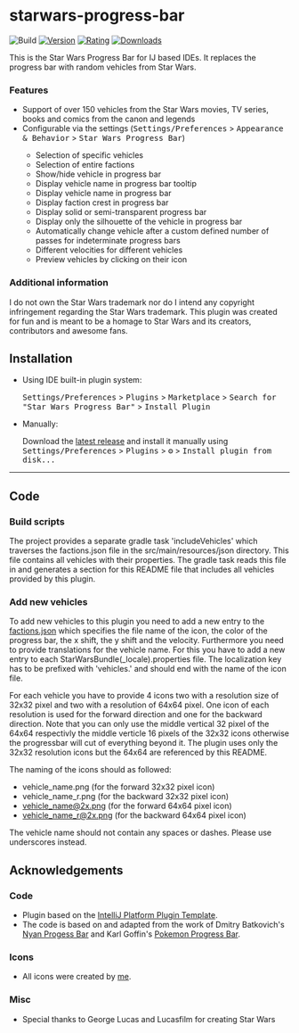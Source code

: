 # starwars-progress-bar

![Build](https://github.com/christopherosthues/starwars-progress-bar/workflows/Build/badge.svg)
[![Version](https://img.shields.io/jetbrains/plugin/v/18483-star-wars-progress-bar.svg)](https://plugins.jetbrains.com/plugin/18483-star-wars-progress-bar/versions)
[![Rating](https://img.shields.io/jetbrains/plugin/r/rating/18483-star-wars-progress-bar.svg)](https://plugins.jetbrains.com/plugin/18483-star-wars-progress-bar/reviews)
[![Downloads](https://img.shields.io/jetbrains/plugin/d/18483-star-wars-progress-bar.svg)](https://plugins.jetbrains.com/plugin/18483-star-wars-progress-bar)

[template]: https://github.com/JetBrains/intellij-platform-plugin-template

[//]: # (## Template ToDo list`)

[//]: # (- [x] Create a new [IntelliJ Platform Plugin Template][template] project.)

[//]: # (- [x] Get familiar with the [template documentation][template].)

[//]: # (- [x] Verify the [pluginGroup]&#40;./gradle.properties&#41;, [plugin ID]&#40;./src/main/resources/META-INF/plugin.xml&#41; and [sources package]&#40;./src/main/kotlin&#41;.)

[//]: # (- [x] Review the [Legal Agreements]&#40;https://plugins.jetbrains.com/docs/marketplace/legal-agreements.html?from=IJPluginTemplate&#41;.)

[//]: # (- [x] [Publish a plugin manually]&#40;https://plugins.jetbrains.com/docs/intellij/publishing-plugin.html?from=IJPluginTemplate&#41; for the first time.)

[//]: # (- [x] Set the Plugin ID in the above README badges.)

[//]: # (- [x] Set the [Plugin Signing]&#40;https://plugins.jetbrains.com/docs/intellij/plugin-signing.html?from=IJPluginTemplate&#41; related [secrets]&#40;https://github.com/JetBrains/intellij-platform-plugin-template#environment-variables&#41;.)

[//]: # (- [x] Set the [Deployment Token]&#40;https://plugins.jetbrains.com/docs/marketplace/plugin-upload.html?from=IJPluginTemplate&#41;.)

[//]: # (- [x] Click the <kbd>Watch</kbd> button on the top of the [IntelliJ Platform Plugin Template][template] to be notified about rel`eases containing new features and fixes.)

<!-- Plugin description -->
This is the Star Wars Progress Bar for IJ based IDEs. It replaces the progress bar with random vehicles from Star Wars.

<h3>Features</h3>
<ul>
  <li>Support of over 150 vehicles from the Star Wars movies, TV series, books and comics from the canon and legends</li>
  <li>Configurable via the settings (<kbd>Settings/Preferences</kbd> > <kbd>Appearance &amp; Behavior</kbd> > <kbd>Star Wars Progress Bar</kbd>)</li>
  <ul>
    <li>Selection of specific vehicles</li>
    <li>Selection of entire factions </li>
    <li>Show/hide vehicle in progress bar</li>
    <li>Display vehicle name in progress bar tooltip</li>
    <li>Display vehicle name in progress bar</li>
    <li>Display faction crest in progress bar</li>
    <li>Display solid or semi-transparent progress bar</li>
    <li>Display only the silhouette of the vehicle in progress bar</li>
    <li>Automatically change vehicle after a custom defined number of passes for indeterminate progress bars</li>
    <li>Different velocities for different vehicles</li>
    <li>Preview vehicles by clicking on their icon</li>
  </ul>
</ul>

<h3>Additional information</h3>
I do not own the Star Wars trademark nor do I intend any copyright infringement regarding the Star Wars trademark. This plugin was created for fun and is meant to be a homage to Star Wars and its creators, contributors and awesome fans.

<!-- Plugin description end -->

## Installation

- Using IDE built-in plugin system:

  <kbd>Settings/Preferences</kbd> > <kbd>Plugins</kbd> > <kbd>Marketplace</kbd> > <kbd>Search for "Star Wars Progress Bar"</kbd> >
  <kbd>Install Plugin</kbd>

- Manually:

  Download the [latest release](https://github.com/christopherosthues/starwars-progress-bar/releases/latest) and install it manually using
  <kbd>Settings/Preferences</kbd> > <kbd>Plugins</kbd> > <kbd>⚙️</kbd> > <kbd>Install plugin from disk...</kbd>


---

<!-- Included vehicles -->

[//]: # (## Included vehicles)

[//]: # ()
[//]: # (### Trade Federation)

[//]: # ()
[//]: # (* ![Armored Assault Tank Mk I]&#40;icons/trade_federation/armored_assault_tank@2x.png&#41; Armored Assault Tank Mk I ![Armored Assault Tank Mk I]&#40;icons/trade_federation/armored_assault_tank_r@2x.png&#41;)

[//]: # (* ![Lucrehulk-class Droid control ship]&#40;icons/trade_federation/lucrehulk_class_droid_control_ship@2x.png&#41; Lucrehulk-class Droid control ship ![Lucrehulk-class Droid control ship]&#40;icons/trade_federation/lucrehulk_class_droid_control_ship_r@2x.png&#41;)

[//]: # (* ![Multi-Troop Transport]&#40;icons/trade_federation/multi_troop_transport@2x.png&#41; Multi-Troop Transport ![Multi-Troop Transport]&#40;icons/trade_federation/multi_troop_transport_r@2x.png&#41;)

[//]: # (* ![Platoon Attack Craft]&#40;icons/trade_federation/platoon_attack_craft@2x.png&#41; Platoon Attack Craft ![Platoon Attack Craft]&#40;icons/trade_federation/platoon_attack_craft_r@2x.png&#41;)

[//]: # (* ![Sheathipede-class tranport shuttle]&#40;icons/trade_federation/sheathipede_class_shuttle@2x.png&#41; Sheathipede-class tranport shuttle ![Sheathipede-class tranport shuttle]&#40;icons/trade_federation/sheathipede_class_shuttle_r@2x.png&#41;)

[//]: # (* ![STAP]&#40;icons/trade_federation/stap@2x.png&#41; STAP ![STAP]&#40;icons/trade_federation/stap_r@2x.png&#41;)

[//]: # (* ![Trade Federation Landing Ship]&#40;icons/trade_federation/trade_federation_landing_ship@2x.png&#41; Trade Federation Landing Ship ![Trade Federation Landing Ship]&#40;icons/trade_federation/trade_federation_landing_ship_r@2x.png&#41;)

[//]: # (* ![Vulture Droid]&#40;icons/trade_federation/vulture_droid@2x.png&#41; Vulture Droid ![Vulture Droid]&#40;icons/trade_federation/vulture_droid_r@2x.png&#41;)

[//]: # ()
[//]: # (### Jedi Order)

[//]: # ()
[//]: # (* ![Adi Gallia's Delta-7b-Aethersprite Starfighter]&#40;icons/jedi/adi_gallias_delta_7b_jedi_starfighter@2x.png&#41; Adi Gallia's Delta-7b-Aethersprite Starfighter ![Adi Gallia's Delta-7b-Aethersprite Starfighter]&#40;icons/jedi/adi_gallias_delta_7b_jedi_starfighter_r@2x.png&#41;)

[//]: # (* ![Ahsoka Tano's Delta-7b-Aethersprite Starfighter]&#40;icons/jedi/ahsoka_tanos_delta_7b_jedi_starfighter@2x.png&#41; Ahsoka Tano's Delta-7b-Aethersprite Starfighter ![Ahsoka Tano's Delta-7b-Aethersprite Starfighter]&#40;icons/jedi/ahsoka_tanos_delta_7b_jedi_starfighter_r@2x.png&#41;)

[//]: # (* ![Ahsoka Tano's Eta-2 Actis Interceptor]&#40;icons/jedi/ahsoka_tanos_eta_2_actis_interceptor@2x.png&#41; Ahsoka Tano's Eta-2 Actis Interceptor ![Ahsoka Tano's Eta-2 Actis Interceptor]&#40;icons/jedi/ahsoka_tanos_eta_2_actis_interceptor_r@2x.png&#41;)

[//]: # (* ![Anakin Skywalker's Delta-7b-Aethersprite Starfighter]&#40;icons/jedi/anakin_skywalkers_delta_7b_jedi_starfighter@2x.png&#41; Anakin Skywalker's Delta-7b-Aethersprite Starfighter ![Anakin Skywalker's Delta-7b-Aethersprite Starfighter]&#40;icons/jedi/anakin_skywalkers_delta_7b_jedi_starfighter_r@2x.png&#41;)

[//]: # (* ![Anakin Skywalker's Eta-2 Actis Interceptor]&#40;icons/jedi/anakin_skywalkers_eta_2_actis_interceptor@2x.png&#41; Anakin Skywalker's Eta-2 Actis Interceptor ![Anakin Skywalker's Eta-2 Actis Interceptor]&#40;icons/jedi/anakin_skywalkers_eta_2_actis_interceptor_r@2x.png&#41;)

[//]: # (* ![Azure Angel]&#40;icons/jedi/azure_angel@2x.png&#41; Azure Angel ![Azure Angel]&#40;icons/jedi/azure_angel_r@2x.png&#41;)

[//]: # (* ![Barriss Offee's Delta-7b-Aethersprite Starfighter]&#40;icons/jedi/barriss_offees_delta_7b_jedi_starfighter@2x.png&#41; Barriss Offee's Delta-7b-Aethersprite Starfighter ![Barriss Offee's Delta-7b-Aethersprite Starfighter]&#40;icons/jedi/barriss_offees_delta_7b_jedi_starfighter_r@2x.png&#41;)

[//]: # (* ![Blade of Dorin]&#40;icons/jedi/blade_of_dorin@2x.png&#41; Blade of Dorin ![Blade of Dorin]&#40;icons/jedi/blade_of_dorin_r@2x.png&#41;)

[//]: # (* ![DC0052 Speeder]&#40;icons/jedi/dc0052_speeder@2x.png&#41; DC0052 Speeder ![DC0052 Speeder]&#40;icons/jedi/dc0052_speeder_r@2x.png&#41;)

[//]: # (* ![Eta-class Shuttle]&#40;icons/jedi/eta_class_shuttle@2x.png&#41; Eta-class Shuttle ![Eta-class Shuttle]&#40;icons/jedi/eta_class_shuttle_r@2x.png&#41;)

[//]: # (* ![Kit Fisto's Delta-7b-Aethersprite Starfighter]&#40;icons/jedi/kit_fistos_delta_7b_jedi_starfighter@2x.png&#41; Kit Fisto's Delta-7b-Aethersprite Starfighter ![Kit Fisto's Delta-7b-Aethersprite Starfighter]&#40;icons/jedi/kit_fistos_delta_7b_jedi_starfighter_r@2x.png&#41;)

[//]: # (* ![Luminara Unduli's Delta-7b-Aethersprite Starfighter]&#40;icons/jedi/luminara_undulis_delta_7b_jedi_starfighter@2x.png&#41; Luminara Unduli's Delta-7b-Aethersprite Starfighter ![Luminara Unduli's Delta-7b-Aethersprite Starfighter]&#40;icons/jedi/luminara_undulis_delta_7b_jedi_starfighter_r@2x.png&#41;)

[//]: # (* ![Mace Windu's Delta-7b-Aethersprite Starfighter]&#40;icons/jedi/mace_windus_delta_7b_jedi_starfighter@2x.png&#41; Mace Windu's Delta-7b-Aethersprite Starfighter ![Mace Windu's Delta-7b-Aethersprite Starfighter]&#40;icons/jedi/mace_windus_delta_7b_jedi_starfighter_r@2x.png&#41;)

[//]: # (* ![Obi-Wan Kenobi's Delta-7-Aethersprite Starfighter]&#40;icons/jedi/obi_wan_kenobis_delta_7_jedi_starfighter@2x.png&#41; Obi-Wan Kenobi's Delta-7-Aethersprite Starfighter ![Obi-Wan Kenobi's Delta-7-Aethersprite Starfighter]&#40;icons/jedi/obi_wan_kenobis_delta_7_jedi_starfighter_r@2x.png&#41;)

[//]: # (* ![Obi-Wan Kenobi's Eta-2 Actis Interceptor]&#40;icons/jedi/obi_wan_kenobis_eta_2_actis_interceptor@2x.png&#41; Obi-Wan Kenobi's Eta-2 Actis Interceptor ![Obi-Wan Kenobi's Eta-2 Actis Interceptor]&#40;icons/jedi/obi_wan_kenobis_eta_2_actis_interceptor_r@2x.png&#41;)

[//]: # (* ![Praxis Mk I turbo speeder]&#40;icons/jedi/praxis_mk_i_turbo_speeder@2x.png&#41; Praxis Mk I turbo speeder ![Praxis Mk I turbo speeder]&#40;icons/jedi/praxis_mk_i_turbo_speeder_r@2x.png&#41;)

[//]: # (* ![Saesee Tiin's Delta-7b-Aethersprite Starfighter]&#40;icons/jedi/saesee_tiins_delta_7b_jedi_starfighter@2x.png&#41; Saesee Tiin's Delta-7b-Aethersprite Starfighter ![Saesee Tiin's Delta-7b-Aethersprite Starfighter]&#40;icons/jedi/saesee_tiins_delta_7b_jedi_starfighter_r@2x.png&#41;)

[//]: # (* ![Stinger Mantis]&#40;icons/jedi/stinger_mantis@2x.png&#41; Stinger Mantis ![Stinger Mantis]&#40;icons/jedi/stinger_mantis_r@2x.png&#41;)

[//]: # ()
[//]: # (### Galactic Republic)

[//]: # ()
[//]: # (* ![AA-9 Coruscant Freighter]&#40;icons/galactic_republic/aa_9_coruscant_freighter@2x.png&#41; AA-9 Coruscant Freighter ![AA-9 Coruscant Freighter]&#40;icons/galactic_republic/aa_9_coruscant_freighter_r@2x.png&#41;)

[//]: # (* ![Acclamator-class Assault Ship]&#40;icons/galactic_republic/acclamator_class_assault_ship@2x.png&#41; Acclamator-class Assault Ship ![Acclamator-class Assault Ship]&#40;icons/galactic_republic/acclamator_class_assault_ship_r@2x.png&#41;)

[//]: # (* ![Acclamator-II-class Assault Ship]&#40;icons/galactic_republic/acclamator_ii_class_assault_ship@2x.png&#41; Acclamator-II-class Assault Ship ![Acclamator-II-class Assault Ship]&#40;icons/galactic_republic/acclamator_ii_class_assault_ship_r@2x.png&#41;)

[//]: # (* ![ARC-170 Starfighter]&#40;icons/galactic_republic/arc_170_starfighter@2x.png&#41; ARC-170 Starfighter ![ARC-170 Starfighter]&#40;icons/galactic_republic/arc_170_starfighter_r@2x.png&#41;)

[//]: # (* ![Arquitens-class light cruiser]&#40;icons/galactic_republic/arquitens_class_light_cruiser@2x.png&#41; Arquitens-class light cruiser ![Arquitens-class light cruiser]&#40;icons/galactic_republic/arquitens_class_light_cruiser_r@2x.png&#41;)

[//]: # (* ![AT-AP]&#40;icons/galactic_republic/at_ap@2x.png&#41; AT-AP ![AT-AP]&#40;icons/galactic_republic/at_ap_r@2x.png&#41;)

[//]: # (* ![Berenko-class gondola speeder]&#40;icons/galactic_republic/berenko_class_gondola_speeder@2x.png&#41; Berenko-class gondola speeder ![Berenko-class gondola speeder]&#40;icons/galactic_republic/berenko_class_gondola_speeder_r@2x.png&#41;)

[//]: # (* ![BTL-B Y-Wing]&#40;icons/galactic_republic/btl_b_y_wing@2x.png&#41; BTL-B Y-Wing ![BTL-B Y-Wing]&#40;icons/galactic_republic/btl_b_y_wing_r@2x.png&#41;)

[//]: # (* ![Captain Rex's BTL-B Y-Wing]&#40;icons/galactic_republic/captain_rex_y_wing@2x.png&#41; Captain Rex's BTL-B Y-Wing ![Captain Rex's BTL-B Y-Wing]&#40;icons/galactic_republic/captain_rex_y_wing_r@2x.png&#41;)

[//]: # (* ![CSS-1 Corellian Star Shuttle]&#40;icons/galactic_republic/css_1_corellian_star_shuttle@2x.png&#41; CSS-1 Corellian Star Shuttle ![CSS-1 Corellian Star Shuttle]&#40;icons/galactic_republic/css_1_corellian_star_shuttle_r@2x.png&#41;)

[//]: # (* ![H-Type Naboo Yacht]&#40;icons/galactic_republic/h_type_naboo_yacht@2x.png&#41; H-Type Naboo Yacht ![H-Type Naboo Yacht]&#40;icons/galactic_republic/h_type_naboo_yacht_r@2x.png&#41;)

[//]: # (* ![Haven-class medical station]&#40;icons/galactic_republic/haven_class_medical_station@2x.png&#41; Haven-class medical station ![Haven-class medical station]&#40;icons/galactic_republic/haven_class_medical_station_r@2x.png&#41;)

[//]: # (* ![Heavy Assault Vehicle/Wheeled A6 Juggernaut]&#40;icons/galactic_republic/havw_a6_juggernaut@2x.png&#41; Heavy Assault Vehicle/Wheeled A6 Juggernaut ![Heavy Assault Vehicle/Wheeled A6 Juggernaut]&#40;icons/galactic_republic/havw_a6_juggernaut_r@2x.png&#41;)

[//]: # (* ![High-Altitude Entry Transport-221]&#40;icons/galactic_republic/high_altitude_entry_transport_221@2x.png&#41; High-Altitude Entry Transport-221 ![High-Altitude Entry Transport-221]&#40;icons/galactic_republic/high_altitude_entry_transport_221_r@2x.png&#41;)

[//]: # (* ![Infantry Support Platform]&#40;icons/galactic_republic/infantry_support_platform@2x.png&#41; Infantry Support Platform ![Infantry Support Platform]&#40;icons/galactic_republic/infantry_support_platform_r@2x.png&#41;)

[//]: # (* ![IPV-2C Stealth Corvette]&#40;icons/galactic_republic/ipv_2c_stealth_corvette@2x.png&#41; IPV-2C Stealth Corvette ![IPV-2C Stealth Corvette]&#40;icons/galactic_republic/ipv_2c_stealth_corvette_r@2x.png&#41;)

[//]: # (* ![J-Type Diplomatic Barge]&#40;icons/galactic_republic/j_type_diplomatic_barge@2x.png&#41; J-Type Diplomatic Barge ![J-Type Diplomatic Barge]&#40;icons/galactic_republic/j_type_diplomatic_barge_r@2x.png&#41;)

[//]: # (* ![J-Type Naboo Star Skiff]&#40;icons/galactic_republic/j_type_naboo_star_skiff@2x.png&#41; J-Type Naboo Star Skiff ![J-Type Naboo Star Skiff]&#40;icons/galactic_republic/j_type_naboo_star_skiff_r@2x.png&#41;)

[//]: # (* ![LAAT/i]&#40;icons/galactic_republic/laat_i@2x.png&#41; LAAT/i ![LAAT/i]&#40;icons/galactic_republic/laat_i_r@2x.png&#41;)

[//]: # (* ![N-1 Starfighter]&#40;icons/galactic_republic/n_1_starfighter@2x.png&#41; N-1 Starfighter ![N-1 Starfighter]&#40;icons/galactic_republic/n_1_starfighter_r@2x.png&#41;)

[//]: # (* ![Naboo Royal Starship]&#40;icons/galactic_republic/naboo_royal_starship@2x.png&#41; Naboo Royal Starship ![Naboo Royal Starship]&#40;icons/galactic_republic/naboo_royal_starship_r@2x.png&#41;)

[//]: # (* ![Oevvaor Jet Catamaran]&#40;icons/galactic_republic/oevvaor_jet_catamaran@2x.png&#41; Oevvaor Jet Catamaran ![Oevvaor Jet Catamaran]&#40;icons/galactic_republic/oevvaor_jet_catamaran_r@2x.png&#41;)

[//]: # (* ![Seraph-class Flash speeder]&#40;icons/galactic_republic/seraph_class_speeder@2x.png&#41; Seraph-class Flash speeder ![Seraph-class Flash speeder]&#40;icons/galactic_republic/seraph_class_speeder_r@2x.png&#41;)

[//]: # (* ![Syluire-31 hyperdrive docking ring]&#40;icons/galactic_republic/syluire_31_hyperspace_docking_ring@2x.png&#41; Syluire-31 hyperdrive docking ring ![Syluire-31 hyperdrive docking ring]&#40;icons/galactic_republic/syluire_31_hyperspace_docking_ring_r@2x.png&#41;)

[//]: # (* ![V-19 Torrent Starfighter]&#40;icons/galactic_republic/v_19_torrent_starfighter@2x.png&#41; V-19 Torrent Starfighter ![V-19 Torrent Starfighter]&#40;icons/galactic_republic/v_19_torrent_starfighter_r@2x.png&#41;)

[//]: # (* ![V-Wing]&#40;icons/galactic_republic/v_wing@2x.png&#41; V-Wing ![V-Wing]&#40;icons/galactic_republic/v_wing_r@2x.png&#41;)

[//]: # (* ![Venator-class Star Destroyer]&#40;icons/galactic_republic/venator_class_star_destroyer@2x.png&#41; Venator-class Star Destroyer ![Venator-class Star Destroyer]&#40;icons/galactic_republic/venator_class_star_destroyer_r@2x.png&#41;)

[//]: # (* ![XJ-6 Airspeeder]&#40;icons/galactic_republic/xj_6_airspeeder@2x.png&#41; XJ-6 Airspeeder ![XJ-6 Airspeeder]&#40;icons/galactic_republic/xj_6_airspeeder_r@2x.png&#41;)

[//]: # (* ![Z-95 Headhunter]&#40;icons/galactic_republic/z_95_headhunter@2x.png&#41; Z-95 Headhunter ![Z-95 Headhunter]&#40;icons/galactic_republic/z_95_headhunter_r@2x.png&#41;)

[//]: # ()
[//]: # (### Confederacy of independent systems)

[//]: # ()
[//]: # (* ![Armored Assault Tank Mk I]&#40;icons/confederacy_of_independent_systems/armored_assault_tank@2x.png&#41; Armored Assault Tank Mk I ![Armored Assault Tank Mk I]&#40;icons/confederacy_of_independent_systems/armored_assault_tank_r@2x.png&#41;)

[//]: # (* ![Bloodfin]&#40;icons/confederacy_of_independent_systems/bloodfin@2x.png&#41; Bloodfin ![Bloodfin]&#40;icons/confederacy_of_independent_systems/bloodfin_r@2x.png&#41;)

[//]: # (* ![Core ship]&#40;icons/confederacy_of_independent_systems/core_ship@2x.png&#41; Core ship ![Core ship]&#40;icons/confederacy_of_independent_systems/core_ship_r@2x.png&#41;)

[//]: # (* ![Count Dooku's Flitknot Speeder Bike]&#40;icons/confederacy_of_independent_systems/count_dookus_flitknot_speeder@2x.png&#41; Count Dooku's Flitknot Speeder Bike ![Count Dooku's Flitknot Speeder Bike]&#40;icons/confederacy_of_independent_systems/count_dookus_flitknot_speeder_r@2x.png&#41;)

[//]: # (* ![DH-Omni Support Vessel]&#40;icons/confederacy_of_independent_systems/separatist_supply_ship@2x.png&#41; DH-Omni Support Vessel ![DH-Omni Support Vessel]&#40;icons/confederacy_of_independent_systems/separatist_supply_ship_r@2x.png&#41;)

[//]: # (* ![Diamond-class Cruiser]&#40;icons/confederacy_of_independent_systems/diamond_class_cruiser@2x.png&#41; Diamond-class Cruiser ![Diamond-class Cruiser]&#40;icons/confederacy_of_independent_systems/diamond_class_cruiser_r@2x.png&#41;)

[//]: # (* ![Droch-class boarding ship]&#40;icons/confederacy_of_independent_systems/droch_class_boarding_ship@2x.png&#41; Droch-class boarding ship ![Droch-class boarding ship]&#40;icons/confederacy_of_independent_systems/droch_class_boarding_ship_r@2x.png&#41;)

[//]: # (* ![Droid Tri-Fighter]&#40;icons/confederacy_of_independent_systems/droid_tri_fighter@2x.png&#41; Droid Tri-Fighter ![Droid Tri-Fighter]&#40;icons/confederacy_of_independent_systems/droid_tri_fighter_r@2x.png&#41;)

[//]: # (* ![Fanblade]&#40;icons/confederacy_of_independent_systems/fanblade@2x.png&#41; Fanblade ![Fanblade]&#40;icons/confederacy_of_independent_systems/fanblade_r@2x.png&#41;)

[//]: # (* ![Flitknot Speeder Bike]&#40;icons/confederacy_of_independent_systems/flitknot_speeder@2x.png&#41; Flitknot Speeder Bike ![Flitknot Speeder Bike]&#40;icons/confederacy_of_independent_systems/flitknot_speeder_r@2x.png&#41;)

[//]: # (* ![Heavy Missile Platform droid gunship]&#40;icons/confederacy_of_independent_systems/heavy_missile_platform_droid_gunship@2x.png&#41; Heavy Missile Platform droid gunship ![Heavy Missile Platform droid gunship]&#40;icons/confederacy_of_independent_systems/heavy_missile_platform_droid_gunship_r@2x.png&#41;)

[//]: # (* ![IG-227 Hailfire class Droid tank]&#40;icons/confederacy_of_independent_systems/ig_227_hailfire_class_droid_tank@2x.png&#41; IG-227 Hailfire class Droid tank ![IG-227 Hailfire class Droid tank]&#40;icons/confederacy_of_independent_systems/ig_227_hailfire_class_droid_tank_r@2x.png&#41;)

[//]: # (* ![Invisible Hand]&#40;icons/confederacy_of_independent_systems/invisible_hand@2x.png&#41; Invisible Hand ![Invisible Hand]&#40;icons/confederacy_of_independent_systems/invisible_hand_r@2x.png&#41;)

[//]: # (* ![Landing Craft]&#40;icons/confederacy_of_independent_systems/landing_craft@2x.png&#41; Landing Craft ![Landing Craft]&#40;icons/confederacy_of_independent_systems/landing_craft_r@2x.png&#41;)

[//]: # (* ![Lucrehulk-class Battleship]&#40;icons/confederacy_of_independent_systems/lucrehulk_class_battleship@2x.png&#41; Lucrehulk-class Battleship ![Lucrehulk-class Battleship]&#40;icons/confederacy_of_independent_systems/lucrehulk_class_battleship_r@2x.png&#41;)

[//]: # (* ![Malevolence]&#40;icons/confederacy_of_independent_systems/malevolence@2x.png&#41; Malevolence ![Malevolence]&#40;icons/confederacy_of_independent_systems/malevolence_r@2x.png&#41;)

[//]: # (* ![Mankvim-814 Interceptor]&#40;icons/confederacy_of_independent_systems/mankvim_814_interceptor@2x.png&#41; Mankvim-814 Interceptor ![Mankvim-814 Interceptor]&#40;icons/confederacy_of_independent_systems/mankvim_814_interceptor_r@2x.png&#41;)

[//]: # (* ![Maxillipede-class Shuttle]&#40;icons/confederacy_of_independent_systems/maxillipede_shuttle@2x.png&#41; Maxillipede-class Shuttle ![Maxillipede-class Shuttle]&#40;icons/confederacy_of_independent_systems/maxillipede_shuttle_r@2x.png&#41;)

[//]: # (* ![Multi-Troop Transport]&#40;icons/confederacy_of_independent_systems/multi_troop_transport@2x.png&#41; Multi-Troop Transport ![Multi-Troop Transport]&#40;icons/confederacy_of_independent_systems/multi_troop_transport_r@2x.png&#41;)

[//]: # (* ![Munificent-class Star Frigate]&#40;icons/confederacy_of_independent_systems/munificent_class_star_frigate@2x.png&#41; Munificent-class Star Frigate ![Munificent-class Star Frigate]&#40;icons/confederacy_of_independent_systems/munificent_class_star_frigate_r@2x.png&#41;)

[//]: # (* ![Nantex-class Starfighter]&#40;icons/confederacy_of_independent_systems/nantex_class_starfighter@2x.png&#41; Nantex-class Starfighter ![Nantex-class Starfighter]&#40;icons/confederacy_of_independent_systems/nantex_class_starfighter_r@2x.png&#41;)

[//]: # (* ![NR-N99 Persuader-class droid enforcer]&#40;icons/confederacy_of_independent_systems/nr_n99_persuader_class_droid_enforcer@2x.png&#41; NR-N99 Persuader-class droid enforcer ![NR-N99 Persuader-class droid enforcer]&#40;icons/confederacy_of_independent_systems/nr_n99_persuader_class_droid_enforcer_r@2x.png&#41;)

[//]: # (* ![Octuptarra tri-droid]&#40;icons/confederacy_of_independent_systems/octuptarra_tri_droid@2x.png&#41; Octuptarra tri-droid ![Octuptarra tri-droid]&#40;icons/confederacy_of_independent_systems/octuptarra_tri_droid_r@2x.png&#41;)

[//]: # (* ![OG-9 homing spider droid]&#40;icons/confederacy_of_independent_systems/og_9_homing_spider_droid@2x.png&#41; OG-9 homing spider droid ![OG-9 homing spider droid]&#40;icons/confederacy_of_independent_systems/og_9_homing_spider_droid_r@2x.png&#41;)

[//]: # (* ![Platoon Attack Craft]&#40;icons/confederacy_of_independent_systems/platoon_attack_craft@2x.png&#41; Platoon Attack Craft ![Platoon Attack Craft]&#40;icons/confederacy_of_independent_systems/platoon_attack_craft_r@2x.png&#41;)

[//]: # (* ![Porax-38 Starfighter]&#40;icons/confederacy_of_independent_systems/porax_38_starfighter@2x.png&#41; Porax-38 Starfighter ![Porax-38 Starfighter]&#40;icons/confederacy_of_independent_systems/porax_38_starfighter_r@2x.png&#41;)

[//]: # (* ![Punworcca 116-class interstellar sloop]&#40;icons/confederacy_of_independent_systems/punworcca_116_class_interstellar_sloop@2x.png&#41; Punworcca 116-class interstellar sloop ![Punworcca 116-class interstellar sloop]&#40;icons/confederacy_of_independent_systems/punworcca_116_class_interstellar_sloop_r@2x.png&#41;)

[//]: # (* ![Recusant-class Destroyer]&#40;icons/confederacy_of_independent_systems/recusant_class_destroyer@2x.png&#41; Recusant-class Destroyer ![Recusant-class Destroyer]&#40;icons/confederacy_of_independent_systems/recusant_class_destroyer_r@2x.png&#41;)

[//]: # (* ![Scimitar]&#40;icons/confederacy_of_independent_systems/scimitar@2x.png&#41; Scimitar ![Scimitar]&#40;icons/confederacy_of_independent_systems/scimitar_r@2x.png&#41;)

[//]: # (* ![Sheathipede-class tranport shuttle]&#40;icons/confederacy_of_independent_systems/sheathipede_class_shuttle@2x.png&#41; Sheathipede-class tranport shuttle ![Sheathipede-class tranport shuttle]&#40;icons/confederacy_of_independent_systems/sheathipede_class_shuttle_r@2x.png&#41;)

[//]: # (* ![Sheathipede-class Type B shuttle]&#40;icons/confederacy_of_independent_systems/sheathipede_class_type_b_shuttle@2x.png&#41; Sheathipede-class Type B shuttle ![Sheathipede-class Type B shuttle]&#40;icons/confederacy_of_independent_systems/sheathipede_class_type_b_shuttle_r@2x.png&#41;)

[//]: # (* ![Soulless One]&#40;icons/confederacy_of_independent_systems/soulless_one@2x.png&#41; Soulless One ![Soulless One]&#40;icons/confederacy_of_independent_systems/soulless_one_r@2x.png&#41;)

[//]: # (* ![STAP]&#40;icons/confederacy_of_independent_systems/stap@2x.png&#41; STAP ![STAP]&#40;icons/confederacy_of_independent_systems/stap_r@2x.png&#41;)

[//]: # (* ![Vulture Droid]&#40;icons/confederacy_of_independent_systems/vulture_droid@2x.png&#41; Vulture Droid ![Vulture Droid]&#40;icons/confederacy_of_independent_systems/vulture_droid_r@2x.png&#41;)

[//]: # ()
[//]: # (### Galactic Empire)

[//]: # ()
[//]: # (* ![Arquitens-class command cruiser]&#40;icons/galactic_empire/arquitens_class_command_cruiser@2x.png&#41; Arquitens-class command cruiser ![Arquitens-class command cruiser]&#40;icons/galactic_empire/arquitens_class_command_cruiser_r@2x.png&#41;)

[//]: # (* ![AT-ACT]&#40;icons/galactic_empire/at_act@2x.png&#41; AT-ACT ![AT-ACT]&#40;icons/galactic_empire/at_act_r@2x.png&#41;)

[//]: # (* ![AT-AT]&#40;icons/galactic_empire/at_at@2x.png&#41; AT-AT ![AT-AT]&#40;icons/galactic_empire/at_at_r@2x.png&#41;)

[//]: # (* ![AT-DP]&#40;icons/galactic_empire/at_dp@2x.png&#41; AT-DP ![AT-DP]&#40;icons/galactic_empire/at_dp_r@2x.png&#41;)

[//]: # (* ![AT-ST]&#40;icons/galactic_empire/at_st@2x.png&#41; AT-ST ![AT-ST]&#40;icons/galactic_empire/at_st_r@2x.png&#41;)

[//]: # (* ![Cantwell-class Arrestor Cruiser]&#40;icons/galactic_empire/cantwell_class_arrestor_cruiser@2x.png&#41; Cantwell-class Arrestor Cruiser ![Cantwell-class Arrestor Cruiser]&#40;icons/galactic_empire/cantwell_class_arrestor_cruiser_r@2x.png&#41;)

[//]: # (* ![Eclipse]&#40;icons/galactic_empire/eclipse@2x.png&#41; Eclipse ![Eclipse]&#40;icons/galactic_empire/eclipse_r@2x.png&#41;)

[//]: # (* ![Executor]&#40;icons/galactic_empire/executor@2x.png&#41; Executor ![Executor]&#40;icons/galactic_empire/executor_r@2x.png&#41;)

[//]: # (* ![First Death Star]&#40;icons/galactic_empire/first_death_star@2x.png&#41; First Death Star ![First Death Star]&#40;icons/galactic_empire/first_death_star_r@2x.png&#41;)

[//]: # (* ![Imperial II-class Star Destroyer]&#40;icons/galactic_empire/imperial_class_star_destroyer@2x.png&#41; Imperial II-class Star Destroyer ![Imperial II-class Star Destroyer]&#40;icons/galactic_empire/imperial_class_star_destroyer_r@2x.png&#41;)

[//]: # (* ![Interdictor-class Star Destroyer]&#40;icons/galactic_empire/interdictor_class_star_destroyer@2x.png&#41; Interdictor-class Star Destroyer ![Interdictor-class Star Destroyer]&#40;icons/galactic_empire/interdictor_class_star_destroyer_r@2x.png&#41;)

[//]: # (* ![Lambda-class Shuttle]&#40;icons/galactic_empire/lambda_class_shuttle@2x.png&#41; Lambda-class Shuttle ![Lambda-class Shuttle]&#40;icons/galactic_empire/lambda_class_shuttle_r@2x.png&#41;)

[//]: # (* ![Mining Guild TIE Fighter]&#40;icons/galactic_empire/mining_guild_tie_fighter@2x.png&#41; Mining Guild TIE Fighter ![Mining Guild TIE Fighter]&#40;icons/galactic_empire/mining_guild_tie_fighter_r@2x.png&#41;)

[//]: # (* ![Onager-class Star Destroyer]&#40;icons/galactic_empire/onager_class_star_destroyer@2x.png&#41; Onager-class Star Destroyer ![Onager-class Star Destroyer]&#40;icons/galactic_empire/onager_class_star_destroyer_r@2x.png&#41;)

[//]: # (* ![Quasar Fire-class cruiser carrier]&#40;icons/galactic_empire/quasar_fire_class_cruiser_carrier@2x.png&#41; Quasar Fire-class cruiser carrier ![Quasar Fire-class cruiser carrier]&#40;icons/galactic_empire/quasar_fire_class_cruiser_carrier_r@2x.png&#41;)

[//]: # (* ![Second Death Star]&#40;icons/galactic_empire/second_death_star@2x.png&#41; Second Death Star ![Second Death Star]&#40;icons/galactic_empire/second_death_star_r@2x.png&#41;)

[//]: # (* ![Sentinel-class Shuttle]&#40;icons/galactic_empire/sentinel_class_shuttle@2x.png&#41; Sentinel-class Shuttle ![Sentinel-class Shuttle]&#40;icons/galactic_empire/sentinel_class_shuttle_r@2x.png&#41;)

[//]: # (* ![Tartan-class patrol cruiser]&#40;icons/galactic_empire/tartan_class_patrol_cruiser@2x.png&#41; Tartan-class patrol cruiser ![Tartan-class patrol cruiser]&#40;icons/galactic_empire/tartan_class_patrol_cruiser_r@2x.png&#41;)

[//]: # (* ![Theta-class Shuttle]&#40;icons/galactic_empire/theta_class_shuttle@2x.png&#41; Theta-class Shuttle ![Theta-class Shuttle]&#40;icons/galactic_empire/theta_class_shuttle_r@2x.png&#41;)

[//]: # (* ![TIE Advanced x1]&#40;icons/galactic_empire/tie_advanced_x1@2x.png&#41; TIE Advanced x1 ![TIE Advanced x1]&#40;icons/galactic_empire/tie_advanced_x1_r@2x.png&#41;)

[//]: # (* ![TIE Avenger]&#40;icons/galactic_empire/tie_avenger@2x.png&#41; TIE Avenger ![TIE Avenger]&#40;icons/galactic_empire/tie_avenger_r@2x.png&#41;)

[//]: # (* ![TIE Bomber]&#40;icons/galactic_empire/tie_bomber@2x.png&#41; TIE Bomber ![TIE Bomber]&#40;icons/galactic_empire/tie_bomber_r@2x.png&#41;)

[//]: # (* ![TIE Crawler]&#40;icons/galactic_empire/tie_crawler@2x.png&#41; TIE Crawler ![TIE Crawler]&#40;icons/galactic_empire/tie_crawler_r@2x.png&#41;)

[//]: # (* ![TIE Fighter]&#40;icons/galactic_empire/tie_fighter@2x.png&#41; TIE Fighter ![TIE Fighter]&#40;icons/galactic_empire/tie_fighter_r@2x.png&#41;)

[//]: # (* ![TIE Interceptor]&#40;icons/galactic_empire/tie_interceptor@2x.png&#41; TIE Interceptor ![TIE Interceptor]&#40;icons/galactic_empire/tie_interceptor_r@2x.png&#41;)

[//]: # (* ![TIE Reaper]&#40;icons/galactic_empire/tie_reaper@2x.png&#41; TIE Reaper ![TIE Reaper]&#40;icons/galactic_empire/tie_reaper_r@2x.png&#41;)

[//]: # (* ![TIE Striker]&#40;icons/galactic_empire/tie_striker@2x.png&#41; TIE Striker ![TIE Striker]&#40;icons/galactic_empire/tie_striker_r@2x.png&#41;)

[//]: # (* ![Victory I-class Star Destroyer]&#40;icons/galactic_empire/victory_i_class_star_destroyer@2x.png&#41; Victory I-class Star Destroyer ![Victory I-class Star Destroyer]&#40;icons/galactic_empire/victory_i_class_star_destroyer_r@2x.png&#41;)

[//]: # ()
[//]: # (### Alliance to Restore the Republic)

[//]: # ()
[//]: # (* ![A-Wing]&#40;icons/rebel_alliance/a_wing@2x.png&#41; A-Wing ![A-Wing]&#40;icons/rebel_alliance/a_wing_r@2x.png&#41;)

[//]: # (* ![B-Wing]&#40;icons/rebel_alliance/b_wing@2x.png&#41; B-Wing ![B-Wing]&#40;icons/rebel_alliance/b_wing_r@2x.png&#41;)

[//]: # (* ![Ghost]&#40;icons/rebel_alliance/ghost@2x.png&#41; Ghost ![Ghost]&#40;icons/rebel_alliance/ghost_r@2x.png&#41;)

[//]: # (* ![GR-75 Medium Transport]&#40;icons/rebel_alliance/gr_75_transport@2x.png&#41; GR-75 Medium Transport ![GR-75 Medium Transport]&#40;icons/rebel_alliance/gr_75_transport_r@2x.png&#41;)

[//]: # (* ![Home One]&#40;icons/rebel_alliance/home_one@2x.png&#41; Home One ![Home One]&#40;icons/rebel_alliance/home_one_r@2x.png&#41;)

[//]: # (* ![MC80-Liberty Star Cruiser]&#40;icons/rebel_alliance/mc80_liberty_star_cruiser@2x.png&#41; MC80-Liberty Star Cruiser ![MC80-Liberty Star Cruiser]&#40;icons/rebel_alliance/mc80_liberty_star_cruiser_r@2x.png&#41;)

[//]: # (* ![Millennium Falcon]&#40;icons/rebel_alliance/millennium_falcon@2x.png&#41; Millennium Falcon ![Millennium Falcon]&#40;icons/rebel_alliance/millennium_falcon_r@2x.png&#41;)

[//]: # (* ![Nebulon-B Frigate]&#40;icons/rebel_alliance/nebulon_b_frigate@2x.png&#41; Nebulon-B Frigate ![Nebulon-B Frigate]&#40;icons/rebel_alliance/nebulon_b_frigate_r@2x.png&#41;)

[//]: # (* ![Phantom]&#40;icons/rebel_alliance/phantom@2x.png&#41; Phantom ![Phantom]&#40;icons/rebel_alliance/phantom_r@2x.png&#41;)

[//]: # (* ![Phantom II]&#40;icons/rebel_alliance/phantom_ii@2x.png&#41; Phantom II ![Phantom II]&#40;icons/rebel_alliance/phantom_ii_r@2x.png&#41;)

[//]: # (* ![Phoenix Nest]&#40;icons/rebel_alliance/phoenix_nest@2x.png&#41; Phoenix Nest ![Phoenix Nest]&#40;icons/rebel_alliance/phoenix_nest_r@2x.png&#41;)

[//]: # (* ![Profundity]&#40;icons/rebel_alliance/profundity@2x.png&#41; Profundity ![Profundity]&#40;icons/rebel_alliance/profundity_r@2x.png&#41;)

[//]: # (* ![Prototype B6]&#40;icons/rebel_alliance/prototype_b6@2x.png&#41; Prototype B6 ![Prototype B6]&#40;icons/rebel_alliance/prototype_b6_r@2x.png&#41;)

[//]: # (* ![Rogue Shadow]&#40;icons/rebel_alliance/rogue_shadow@2x.png&#41; Rogue Shadow ![Rogue Shadow]&#40;icons/rebel_alliance/rogue_shadow_r@2x.png&#41;)

[//]: # (* ![T-16 Skyhopper]&#40;icons/rebel_alliance/t_16_skyhopper@2x.png&#41; T-16 Skyhopper ![T-16 Skyhopper]&#40;icons/rebel_alliance/t_16_skyhopper_r@2x.png&#41;)

[//]: # (* ![T-47 Snowspeeder]&#40;icons/rebel_alliance/t_47_snowspeeder@2x.png&#41; T-47 Snowspeeder ![T-47 Snowspeeder]&#40;icons/rebel_alliance/t_47_snowspeeder_r@2x.png&#41;)

[//]: # (* ![T-65 X-wing starfighter]&#40;icons/rebel_alliance/t_65_x_wing_starfighter@2x.png&#41; T-65 X-Wing starfighter ![T-65 X-wing starfighter]&#40;icons/rebel_alliance/t_65_x_wing_starfighter_r@2x.png&#41;)

[//]: # (* ![Tantive IV]&#40;icons/rebel_alliance/tantive_iv@2x.png&#41; Tantive IV ![Tantive IV]&#40;icons/rebel_alliance/tantive_iv_r@2x.png&#41;)

[//]: # (* ![Taylander Shuttle]&#40;icons/rebel_alliance/taylander_shuttle@2x.png&#41; Taylander Shuttle ![Taylander Shuttle]&#40;icons/rebel_alliance/taylander_shuttle_r@2x.png&#41;)

[//]: # (* ![U-Wing]&#40;icons/rebel_alliance/u_wing@2x.png&#41; U-Wing ![U-Wing]&#40;icons/rebel_alliance/u_wing_r@2x.png&#41;)

[//]: # (* ![Y-Wing]&#40;icons/rebel_alliance/y_wing@2x.png&#41; Y-Wing ![Y-Wing]&#40;icons/rebel_alliance/y_wing_r@2x.png&#41;)

[//]: # ()
[//]: # (### First Order)

[//]: # ()
[//]: # (* ![First Order TIE Fighter]&#40;icons/first_order/first_order_tie_fighter@2x.png&#41; First Order TIE Fighter ![First Order TIE Fighter]&#40;icons/first_order/first_order_tie_fighter_r@2x.png&#41;)

[//]: # (* ![Starkiller Base]&#40;icons/first_order/starkiller_base@2x.png&#41; Starkiller Base ![Starkiller Base]&#40;icons/first_order/starkiller_base_r@2x.png&#41;)

[//]: # (* ![Supremacy]&#40;icons/first_order/supremacy@2x.png&#41; Supremacy ![Supremacy]&#40;icons/first_order/supremacy_r@2x.png&#41;)

[//]: # (* ![TIE Baron]&#40;icons/first_order/tie_baron@2x.png&#41; TIE Baron ![TIE Baron]&#40;icons/first_order/tie_baron_r@2x.png&#41;)

[//]: # (* ![TIE Dagger]&#40;icons/first_order/tie_dagger@2x.png&#41; TIE Dagger ![TIE Dagger]&#40;icons/first_order/tie_dagger_r@2x.png&#41;)

[//]: # (* ![TIE Silencer]&#40;icons/first_order/tie_silencer@2x.png&#41; TIE Silencer ![TIE Silencer]&#40;icons/first_order/tie_silencer_r@2x.png&#41;)

[//]: # ()
[//]: # (### New Republic)

[//]: # ()
[//]: # (* ![Starhawk-class battleship]&#40;icons/new_republic/starhawk_class_battleship@2x.png&#41; Starhawk-class battleship ![Starhawk-class battleship]&#40;icons/new_republic/starhawk_class_battleship_r@2x.png&#41;)

[//]: # ()
[//]: # (### Mandalorians)

[//]: # ()
[//]: # (* ![Din Djarin's N-1 Starfighter]&#40;icons/mandalorians/mandos_n_1_starfighter@2x.png&#41; Din Djarin's N-1 Starfighter ![Din Djarin's N-1 Starfighter]&#40;icons/mandalorians/mandos_n_1_starfighter_r@2x.png&#41;)

[//]: # ()
[//]: # (### Bounty Hunters)

[//]: # ()
[//]: # (* ![Boba Fett's Slave One]&#40;icons/bounty_hunters/boba_fetts_slave_one@2x.png&#41; Boba Fett's Slave One ![Boba Fett's Slave One]&#40;icons/bounty_hunters/boba_fetts_slave_one_r@2x.png&#41;)

[//]: # (* ![IG-2000]&#40;icons/bounty_hunters/ig_2000@2x.png&#41; IG-2000 ![IG-2000]&#40;icons/bounty_hunters/ig_2000_r@2x.png&#41;)

[//]: # (* ![Jango Fett's Slave One]&#40;icons/bounty_hunters/jango_fetts_slave_one@2x.png&#41; Jango Fett's Slave One ![Jango Fett's Slave One]&#40;icons/bounty_hunters/jango_fetts_slave_one_r@2x.png&#41;)

[//]: # (* ![Koro-2 all-environment Exodrive airspeeder]&#40;icons/bounty_hunters/koro_2_all_environment_exodrive_airspeeder@2x.png&#41; Koro-2 all-environment Exodrive airspeeder ![Koro-2 all-environment Exodrive airspeeder]&#40;icons/bounty_hunters/koro_2_all_environment_exodrive_airspeeder_r@2x.png&#41;)

[//]: # ()
[//]: # (### Scoundrels)

[//]: # ()
[//]: # (* ![Acushnet]&#40;icons/scoundrels/acushnet@2x.png&#41; Acushnet ![Acushnet]&#40;icons/scoundrels/acushnet_r@2x.png&#41;)

[//]: # (* ![Cloud City]&#40;icons/scoundrels/cloud_city@2x.png&#41; Cloud City ![Cloud City]&#40;icons/scoundrels/cloud_city_r@2x.png&#41;)

[//]: # (* ![Errant Venture]&#40;icons/scoundrels/errant_venture@2x.png&#41; Errant Venture ![Errant Venture]&#40;icons/scoundrels/errant_venture_r@2x.png&#41;)

[//]: # (* ![Khetanna]&#40;icons/scoundrels/khetanna@2x.png&#41; Khetanna ![Khetanna]&#40;icons/scoundrels/khetanna_r@2x.png&#41;)

[//]: # (* ![Last Chance]&#40;icons/scoundrels/last_chance@2x.png&#41; Last Chance ![Last Chance]&#40;icons/scoundrels/last_chance_r@2x.png&#41;)

[//]: # (* ![Sandcrawler]&#40;icons/scoundrels/sandcrawler@2x.png&#41; Sandcrawler ![Sandcrawler]&#40;icons/scoundrels/sandcrawler_r@2x.png&#41;)

[//]: # (* ![Storm IV Twin-Pod cloud car]&#40;icons/scoundrels/storm_iv_twin_pod_cloud_car@2x.png&#41; Storm IV Twin-Pod cloud car ![Storm IV Twin-Pod cloud car]&#40;icons/scoundrels/storm_iv_twin_pod_cloud_car_r@2x.png&#41;)

[//]: # (* ![Wild Karrde]&#40;icons/scoundrels/wild_karrde@2x.png&#41; Wild Karrde ![Wild Karrde]&#40;icons/scoundrels/wild_karrde_r@2x.png&#41;)

[//]: # ()
[//]: # (### Podracer)

[//]: # ()
[//]: # (* ![Aldar Beedo's Podracer]&#40;icons/podracer/aldar_beedos_podracer@2x.png&#41; Aldar Beedo's Podracer ![Aldar Beedo's Podracer]&#40;icons/podracer/aldar_beedos_podracer_r@2x.png&#41;)

[//]: # (* ![Anakin Skywalker's Podracer]&#40;icons/podracer/anakin_skywalkers_podracer@2x.png&#41; Anakin Skywalker's Podracer ![Anakin Skywalker's Podracer]&#40;icons/podracer/anakin_skywalkers_podracer_r@2x.png&#41;)

[//]: # (* ![Ark "Bumpy" Roose's Podracer]&#40;icons/podracer/ark_bumpy_rooses_podracer@2x.png&#41; Ark "Bumpy" Roose's Podracer ![Ark "Bumpy" Roose's Podracer]&#40;icons/podracer/ark_bumpy_rooses_podracer_r@2x.png&#41;)

[//]: # (* ![Ben Quadinaros' Podracer]&#40;icons/podracer/ben_quadinaros_podracer@2x.png&#41; Ben Quadinaros' Podracer ![Ben Quadinaros' Podracer]&#40;icons/podracer/ben_quadinaros_podracer_r@2x.png&#41;)

[//]: # (* ![Boles Roor's Podracer]&#40;icons/podracer/boles_roors_podracer@2x.png&#41; Boles Roor's Podracer ![Boles Roor's Podracer]&#40;icons/podracer/boles_roors_podracer_r@2x.png&#41;)

[//]: # (* ![Clegg Holdfast's Podracer]&#40;icons/podracer/clegg_holdfasts_podracer@2x.png&#41; Clegg Holdfast's Podracer ![Clegg Holdfast's Podracer]&#40;icons/podracer/clegg_holdfasts_podracer_r@2x.png&#41;)

[//]: # (* ![Dud Bolt's Podracer]&#40;icons/podracer/dud_bolts_podracer@2x.png&#41; Dud Bolt's Podracer ![Dud Bolt's Podracer]&#40;icons/podracer/dud_bolts_podracer_r@2x.png&#41;)

[//]: # (* ![Ebe Endocott's Podracer]&#40;icons/podracer/ebe_endocotts_podracer@2x.png&#41; Ebe Endocott's Podracer ![Ebe Endocott's Podracer]&#40;icons/podracer/ebe_endocotts_podracer_r@2x.png&#41;)

[//]: # (* ![Elan Mak's Podracer]&#40;icons/podracer/elan_maks_podracer@2x.png&#41; Elan Mak's Podracer ![Elan Mak's Podracer]&#40;icons/podracer/elan_maks_podracer_r@2x.png&#41;)

[//]: # (* ![Gasgano's Podracer]&#40;icons/podracer/gasganos_podracer@2x.png&#41; Gasgano's Podracer ![Gasgano's Podracer]&#40;icons/podracer/gasganos_podracer_r@2x.png&#41;)

[//]: # (* ![Mars Guo's Podracer]&#40;icons/podracer/mars_guos_podracer@2x.png&#41; Mars Guo's Podracer ![Mars Guo's Podracer]&#40;icons/podracer/mars_guos_podracer_r@2x.png&#41;)

[//]: # (* ![Mawhonic's Podracer]&#40;icons/podracer/mawhonics_podracer@2x.png&#41; Mawhonic's Podracer ![Mawhonic's Podracer]&#40;icons/podracer/mawhonics_podracer_r@2x.png&#41;)

[//]: # (* ![Neva Kee's Podracer]&#40;icons/podracer/neva_kees_podracer@2x.png&#41; Neva Kee's Podracer ![Neva Kee's Podracer]&#40;icons/podracer/neva_kees_podracer_r@2x.png&#41;)

[//]: # (* ![Ody Mandrell's Podracer]&#40;icons/podracer/ody_mandrells_podracer@2x.png&#41; Ody Mandrell's Podracer ![Ody Mandrell's Podracer]&#40;icons/podracer/ody_mandrells_podracer_r@2x.png&#41;)

[//]: # (* ![Ratts Tyerell's Podracer]&#40;icons/podracer/ratts_tyerells_podracer@2x.png&#41; Ratts Tyerell's Podracer ![Ratts Tyerell's Podracer]&#40;icons/podracer/ratts_tyerells_podracer_r@2x.png&#41;)

[//]: # (* ![Sebulba's Podracer]&#40;icons/podracer/sebulbas_podracer@2x.png&#41; Sebulba's Podracer ![Sebulba's Podracer]&#40;icons/podracer/sebulbas_podracer_r@2x.png&#41;)

[//]: # (* ![Teemto Pagalies' Podracer]&#40;icons/podracer/teemto_pagalies_podracer@2x.png&#41; Teemto Pagalies' Podracer ![Teemto Pagalies' Podracer]&#40;icons/podracer/teemto_pagalies_podracer_r@2x.png&#41;)

[//]: # (* ![Wan Sandage's Podracer]&#40;icons/podracer/wan_sandages_podracer@2x.png&#41; Wan Sandage's Podracer ![Wan Sandage's Podracer]&#40;icons/podracer/wan_sandages_podracer_r@2x.png&#41;)

<!-- Included vehicles end -->

## Code

### Build scripts

The project provides a separate gradle task 'includeVehicles' which traverses the factions.json file in the src/main/resources/json directory. This file contains all vehicles with their properties. The gradle task reads this file in and generates a section for this README file that includes all vehicles provided by this plugin.

### Add new vehicles

To add new vehicles to this plugin you need to add a new entry to the [factions.json](src/main/resources/json/factions.json) which specifies the file name of the icon, the color of the progress bar, the x shift, the y shift and the velocity. Furthermore you need to provide translations for the vehicle name. For this you have to add a new entry to each StarWarsBundle(_locale).properties file. The localization key has to be prefixed with 'vehicles.' and should end with the name of the icon file.

For each vehicle you have to provide 4 icons two with a resolution size of 32x32 pixel and two with a resolution of 64x64 pixel. One icon of each resolution is used for the forward direction and one for the backward direction. Note that you can only use the middle vertical 32 pixel of the 64x64 respectivly the middle verticle 16 pixels of the 32x32 icons otherwise the progressbar will cut of everything beyond it. The plugin uses only the 32x32 resolution icons but the 64x64 are referenced by this README.

The naming of the icons should as followed:

* vehicle_name.png (for the forward 32x32 pixel icon)
* vehicle_name_r.png (for the backward 32x32 pixel icon)
* vehicle_name@2x.png (for the forward 64x64 pixel icon)
* vehicle_name_r@2x.png (for the backward 64x64 pixel icon)

The vehicle name should not contain any spaces or dashes. Please use underscores instead.

## Acknowledgements

### Code

* Plugin based on the [IntelliJ Platform Plugin Template][template].
* The code is based on and adapted from the work of Dmitry Batkovich's [Nyan Progess Bar](https://github.com/batya239/NyanProgressBar) and Karl Goffin's [Pokemon Progress Bar](https://github.com/kagof/intellij-pokemon-progress).

### Icons

* All icons were created by [me](https://github.com/christopherosthues).

### Misc

* Special thanks to George Lucas and Lucasfilm for creating Star Wars
